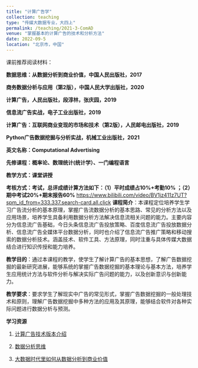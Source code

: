 ```yaml
---
title: "计算广告学"
collection: teaching
type: "传媒大数据专业，大四上"
permalink: /teaching/2021-3-ComAD
venue: "掌握基本的计算广告的技术和分析方法"
date: 2022-09-5
location: "北京市，中国"
---
```


课前推荐阅读材料：

**数据思维：从数据分析到商业价值，中国人民出版社，2017**

**商务数据分析与应用（第2版），中国人民大学出版社，2020**

**计算广告，人民出版社，段淳林，张庆园，2019**

**信息流广告实战，电子工业出版社，2019**

**计算广告：互联网商业变现的市场和技术（第2版），人民邮电出版社，2019**

**Python广告数据挖掘与分析实战，机械工业出版社，2021**

**英文名称：Computational Advertising**

**先修课程：概率论、数理统计(统计学）、一门编程语言**

**教学方式：课堂讲授**

**考核方式：考试，总评成绩计算方法如下：（1）平时成绩占10%+考勤10% ；（2）期中考试20%+期末报告60%**
https://www.bilibili.com/video/BV1jz411z7UT?spm_id_from=333.337.search-card.all.click
**课程简介**：本课程定位培养学生学习广告流分析的基本原理，掌握广告流数据分析的基本思路、常见的分析方法以及应用场景，培养学生具备利用数据分析方法解决信息流相关问题的能力。主要内容分为信息流广告基础，今日头条信息流广告投放策略、百度信息流广告投放数据分析、信息流广告全媒体平台数据分析，同时也介绍了信息流广告推广策略和移动搜索的数据分析技术。涵盖技术、软件工具、方法原理，同时注重与具体传媒大数据结合进行知识传授和能力培养。

**教学目的**：通过本课程的教学，使学生了解计算广告的基本思想，了解广告数据挖掘的最新研究进展，能够系统的掌握广告数据挖掘的基本理论与基本方法，培养学生应用统计方法与软件分析与解决实际广告问题的能力，以及创新意识与创新能力。

**教学要求**：要求学生了解现实中广告的常见形式，掌握广告数据挖掘的一般处理技术和原则，理解广告数据挖掘中多种方法的应用及其原理，能够结合软件对各种实际问题进行数据分析与预测。

**学习资源**

1. [计算广告技术版本介绍](https://www.bilibili.com/video/BV1jz411z7UT?spm_id_from=333.337.search-card.all.click)

2. [数据分析思维](https://www.bilibili.com/video/BV16W4y117Gw?spm_id_from=333.337.search-card.all.click&vd_source=e04ad65aaf3336ca7ed37aab4cecbd26)

3. [大数据时代里如何从数据分析到商业价值](https://www.bilibili.com/video/BV1q54y1r7ny?spm_id_from=333.337.search-card.all.click&vd_source=e04ad65aaf3336ca7ed37aab4cecbd26)



